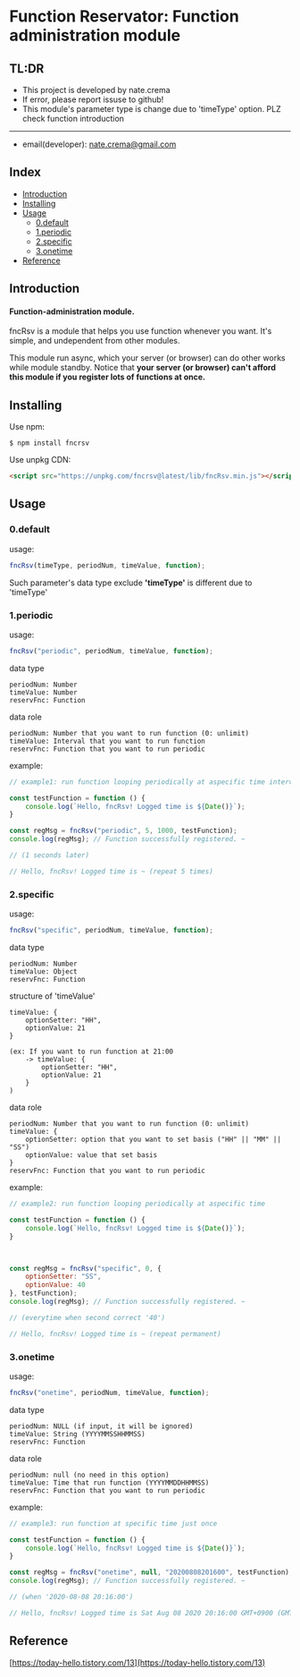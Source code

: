 Function Reservator: Function administration module
=========

## TL:DR
* This project is developed by nate.crema
* If error, please report issuse to github!
* This module's parameter type is change due to 'timeType' option. PLZ check function introduction

------
* email(developer): nate.crema@gmail.com




## Index
* [Introduction](#Introduction)
* [Installing](#Installing)
* [Usage](#Usage)
    * [0.default](#0default)
    * [1.periodic](#1periodic)
    * [2.specific](#2specific)
    * [3.onetime](#3onetime)
* [Reference](#Reference)
    






## Introduction

#### Function-administration module.

fncRsv is a module that helps you use function whenever you want. It's simple, and undependent from other modules.

This module run async, which your server (or browser) can do other works while module standby.
Notice that <b>your server (or browser) can't afford this module if you register lots of functions at once. </b>



## Installing

Use npm: <br>

    $ npm install fncrsv

Use unpkg CDN: <br>

```html
<script src="https://unpkg.com/fncrsv@latest/lib/fncRsv.min.js"></script>
```



## Usage

### 0.default

usage: 

```javascript
fncRsv(timeType, periodNum, timeValue, function);
```

Such parameter's data type exclude <b>'timeType'</b> is different due to 'timeType'

### 1.periodic


usage: 

```javascript
fncRsv("periodic", periodNum, timeValue, function);
```


data type

    periodNum: Number
    timeValue: Number
    reservFnc: Function

data role

    periodNum: Number that you want to run function (0: unlimit)
    timeValue: Interval that you want to run function
    reservFnc: Function that you want to run periodic

example:

```javascript
// example1: run function looping periodically at aspecific time interval

const testFunction = function () { 
    console.log(`Hello, fncRsv! Logged time is ${Date()}`);
}

const regMsg = fncRsv("periodic", 5, 1000, testFunction);
console.log(regMsg); // Function successfully registered. ~

// (1 seconds later)

// Hello, fncRsv! Logged time is ~ (repeat 5 times)
```



### 2.specific


usage: 

```javascript
fncRsv("specific", periodNum, timeValue, function);
```


data type

    periodNum: Number
    timeValue: Object
    reservFnc: Function

structure of 'timeValue'

    timeValue: {
        optionSetter: "HH",
        optionValue: 21
    }

    (ex: If you want to run function at 21:00
        -> timeValue: {
            optionSetter: "HH",
            optionValue: 21
        }
    )

data role

    periodNum: Number that you want to run function (0: unlimit)
    timeValue: {
        optionSetter: option that you want to set basis ("HH" || "MM" || "SS")
        optionValue: value that set basis
    }
    reservFnc: Function that you want to run periodic

example:

```javascript
// example2: run function looping periodically at aspecific time

const testFunction = function () { 
    console.log(`Hello, fncRsv! Logged time is ${Date()}`);
}



const regMsg = fncRsv("specific", 0, {
    optionSetter: "SS",
    optionValue: 40
}, testFunction);
console.log(regMsg); // Function successfully registered. ~

// (everytime when second correct '40')

// Hello, fncRsv! Logged time is ~ (repeat permanent)
```


### 3.onetime


usage: 

```javascript
fncRsv("onetime", periodNum, timeValue, function);
```


data type

    periodNum: NULL (if input, it will be ignored)
    timeValue: String (YYYYMMSSHHMMSS)
    reservFnc: Function

data role

    periodNum: null (no need in this option)
    timeValue: Time that run function (YYYYMMDDHHMMSS)
    reservFnc: Function that you want to run periodic

example:

```javascript
// example3: run function at specific time just once

const testFunction = function () { 
    console.log(`Hello, fncRsv! Logged time is ${Date()}`);
}

const regMsg = fncRsv("onetime", null, "20200808201600", testFunction);
console.log(regMsg); // Function successfully registered. ~

// (when '2020-08-08 20:16:00')

// Hello, fncRsv! Logged time is Sat Aug 08 2020 20:16:00 GMT+0900 (GMT+09:00)
```


## Reference

[https://today-hello.tistory.com/13](https://today-hello.tistory.com/13)
